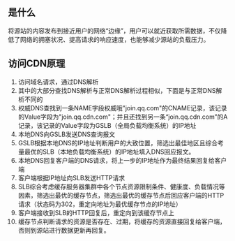 ## 是什么
将源站的内容发布到接近用户的网络“边缘”，用户可以就近获取所需数据，不仅降低了网络的拥塞状况、提高请求的响应速度，也能够减少源站的负载压力。

## 访问CDN原理
1. 访问域名请求，通过DNS解析
2. 其中的大部分查找DNS解析与正常DNS解析过程相似，下面是与正常DNS解析不同的
3. 权威DNS查找到一条NAME字段权威哦"join.qq.com"的CNAME记录，该记录的Value字段为"join.qq.cdn.com"；并且还找到另一条“join.qq.cdn.com”的A记录，该记录的Value字段为GSLB（全局负载均衡系统）的IP地址
4. 本地DNS向GSLB发送DNS查询报文
5. GSLB根据本地DNS的IP地址判断用户的大致位置，筛选出最佳地区且综合考量最优的SLB（本地负载均衡系统）的IP地址填入DNS回应报文。
6. 本地DNS回复客户端的DNS请求，将上一步的IP地址作为最终结果回复给客户端
7. 客户端根据IP地址向SLB发送HTTP请求
8. SLB综合考虑缓存服务器集群中各个节点资源限制条件、健康度、负载情况等因素，筛选出最优的缓存节点，筛选出最优的缓存节点后回应客户端的HTTP请求（状态码为302，重定向地址为最优缓存节点的IP地址）
9. 客户端接收到SLB的HTTP回复后，重定向到该缓存节点上
10. 缓存节点判断请求的资源是否存在、过期，将缓存的资源直接回复给客户端，否则到源站进行数据更新再回复。